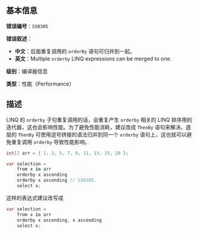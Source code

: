 ## 基本信息

**错误编号**：`SS0305`

**错误叙述**：

* **中文**：后面重复调用的 `orderBy` 语句可归并到一起。
* **英文**：Multiple `orderby` LINQ expressions can be merged to one.

**级别**：编译器信息

**类型**：性能（Performance）

## 描述

LINQ 的 `orderby` 子句重复调用的话，会重复产生 `orderby` 相关的 LINQ 排序用的迭代器，这也会影响性能。为了避免性能消耗，建议改成 `ThenBy` 语句来解决。底层的 `ThenBy` 可使用逗号拼接的语法归并到同一个 `orderby` 语句上，这也就可以避免重复调用 `orderby` 导致性能影响。

```csharp
int[] arr = { 1, 3, 5, 7, 9, 11, 13, 15, 20 };

var selection =
    from x in arr
    orderby x ascending
    orderby x ascending // SS0305.
    select x;
```

这样的表达式建议改写成

```csharp
var selection =
    from x in arr
    orderby x ascending, x ascending
    select x;
```

